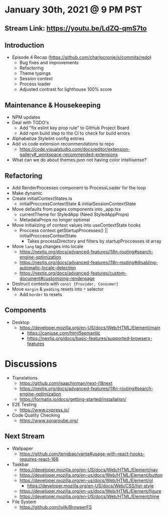 # January 30th, 2021 @ 9 PM PST

## Stream Link: https://youtu.be/LdZQ-qmS7to

## Introduction

- Episode 4 Recap (https://github.com/charlpcronje/x/commits/redo)
  - Bug fixes and improvements
  - Refactoring
  - Theme typings
  - Session context
  - Process loader
  - Adjusted contrast for lighthouse 100% score

## Maintenance & Housekeeping

- NPM updates
- Deal with TODO's
  - Add "fix eslint key prop rule" to GitHub Project Board
  - Add npm build step to the CI to check for build errors
- Alphabetize Stylelint config entries
- Add vs code extension recommendations to repo
  - https://code.visualstudio.com/docs/editor/extension-gallery#_workspace-recommended-extensions
- What can we do about themes.json not having color intellisense?

## Refactoring

- Add RenderProcesses component to ProcessLoader for the loop
- Make <Window> dynamic
- Create initialContextStates.ts
  - initialProccessContextState & initialSessionContextState
- Move defaults from pages components into \_app.tsx
  - currentTheme for StyledApp (Need StyledAppProps)
  - MetadataProps no longer optional
- Move initializing of context values into useContextState hooks
  - Proccess context getStartupProcesses() || initialProccessContextState
    - Takes processDirectory and filters by startupProccesses id array
- Move `lang` tag changes into locale
  - https://nextjs.org/docs/advanced-features/i18n-routing#search-engine-optimization
  - https://nextjs.org/docs/advanced-features/i18n-routing#disabling-automatic-locale-detection
  - https://nextjs.org/docs/advanced-features/custom-document#customizing-renderpage
- Destruct contexts with `const {Provider, Consumer}`
- Move `margin` & `padding` resets into `*` selector
  - Add `border` to resets

## Components

- Desktop
  - https://developer.mozilla.org/en-US/docs/Web/HTML/Element/main
    - https://caniuse.com/html5semantic
    - https://nextjs.org/docs/basic-features/supported-browsers-features

# Discussions

- Translations
  - https://github.com/isaachinman/next-i18next
  - https://nextjs.org/docs/advanced-features/i18n-routing#search-engine-optimization
  - https://formatjs.io/docs/getting-started/installation/
- E2E Testing
  - https://www.cypress.io/
- Code Quality Checking
  - https://www.sonarqube.org/

## Next Stream

- Wallpaper
  - https://github.com/tengbao/vanta#usage-with-react-hooks-requires-react-168
- Taskbar
  - https://developer.mozilla.org/en-US/docs/Web/HTML/Element/nav
  - https://developer.mozilla.org/en-us/docs/Web/HTML/Element/button
  - https://developer.mozilla.org/en-us/docs/Web/HTML/Element/ol
    - https://developer.mozilla.org/en-US/docs/Web/CSS/list-style
  - https://developer.mozilla.org/en-us/docs/Web/HTML/Element/figure
  - https://developer.mozilla.org/en-US/docs/Web/HTML/Element/time
- File System
  - https://github.com/jvilk/BrowserFS
